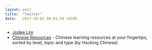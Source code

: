 ```yaml
---
layout: post
title:  "Twitter"
date:   2017-10-02 08:01:49 +0100
---
```

* [Jodee Lim](https://twitter.com/nihaohello)
* [Chinese Resources](https://twitter.com/ChineseLinks) - Chinese learning resources at your fingertips, sorted by level, topic and type (by Hacking Chinese)
